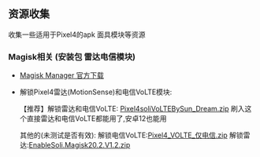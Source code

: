 ## 资源收集
收集一些适用于Pixel4的apk 面具模块等资源

### <span id="MagiskModules">Magisk相关 (安装包 雷达电信模块)</span>
- [Magisk Manager 官方下载](https://magiskmanager.com/)

- 解锁Pixel4雷达(MotionSense)和电信VoLTE模块:

	【推荐】解锁雷达和电信VoLTE: [Pixel4soliVoLTEBySun_Dream.zip](Magisk/Pixel4soliVoLTEBySun_Dream.zip)
	刷入这个直接雷达和电信VoLTE都能用了,安卓12也能用
 
 	其他的(未测试是否有效):
   解锁电信VoLTE:[Pixel4_VOLTE_仅电信.zip](Magisk/Pixel4_VOLTE_仅电信.zip) 
   解锁雷达:[EnableSoli.Magisk20.2.V1.2.zip](Magisk/EnableSoli.Magisk20.2.V1.2.zip)

	